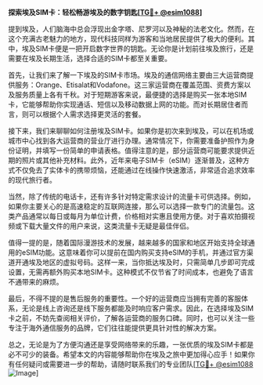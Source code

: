 **探索埃及SIM卡：轻松畅游埃及的数字钥匙[[TG💪+ @esim1088](https://t.me/s/esim1088)]**

提到埃及，人们脑海中总会浮现出金字塔、尼罗河以及神秘的法老文化。然而，在这个充满古老魅力的地方，现代科技同样为游客和当地居民提供了极大的便利。其中，埃及SIM卡便是一把开启数字世界的钥匙。无论你是计划前往埃及旅行，还是需要在埃及长期生活，选择合适的SIM卡都至关重要。

首先，让我们来了解一下埃及的SIM卡市场。埃及的通信网络主要由三大运营商提供服务：Orange、Etisalat和Vodafone。这三家运营商在覆盖范围、资费方案以及服务质量上各有千秋。对于短期游客来说，最便捷的选择是购买一张本地SIM卡，它能够帮助你实现通话、短信以及移动数据上网的功能。而对长期居住者而言，则可以根据个人需求选择更灵活的套餐。

接下来，我们来聊聊如何注册埃及SIM卡。如果你是初次来到埃及，可以在机场或城市中心找到各大运营商的营业厅进行办理。通常情况下，你需要准备护照作为身份证明，并填写一份简单的申请表格。值得注意的是，部分运营商可能要求提供近期的照片或其他补充材料。此外，近年来电子SIM卡（eSIM）逐渐普及，这种方式不仅免去了实体卡的携带烦恼，还能通过在线操作快速激活，非常适合追求效率的现代旅行者。

当然，除了传统的电话卡，还有许多针对特定需求设计的流量卡可供选择。例如，如果你主要关心的是高速稳定的互联网连接，那么可以选择一款专门的流量包。这类产品通常以每日或每月为单位计费，价格相对实惠且使用方便。对于喜欢拍摄视频或下载大量文件的用户来说，这类流量卡无疑是最佳伴侣。

值得一提的是，随着国际漫游技术的发展，越来越多的国家和地区开始支持全球通用的eSIM功能。这意味着你可以提前在国内购买支持eSIM的手机，并通过官方渠道开通埃及地区的虚拟号码。这样一来，当你抵达埃及时，只需简单几步即可完成设置，无需再额外购买本地SIM卡。这种模式不仅节省了时间成本，也避免了语言不通带来的麻烦。

最后，不得不提的是售后服务的重要性。一个好的运营商应当拥有完善的客服体系，无论是线上咨询还是线下服务都能及时响应客户需求。因此，在选择埃及SIM卡之前，不妨先查阅相关评价，了解各运营商的服务口碑。同时，也可以关注一些专注于海外通信服务的品牌，它们往往能提供更具针对性的解决方案。

总之，无论是为了方便沟通还是享受网络带来的乐趣，一张优质的埃及SIM卡都是必不可少的装备。希望本文的内容能够帮助你在埃及之旅中更加得心应手！如果你有任何疑问或需要进一步的帮助，请随时联系我们的专业团队[[TG💪+ @esim1088](https://t.me/s/esim1088) ![Image](https://i.postimg.cc/4NQfJmqS/Snipaste-2025-05-13-00-14-12.png)]